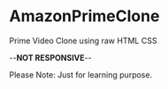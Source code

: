 # AmazonPrimeClone
Prime Video Clone using raw HTML CSS 

--**NOT RESPONSIVE**--

Please Note: Just for learning purpose.
